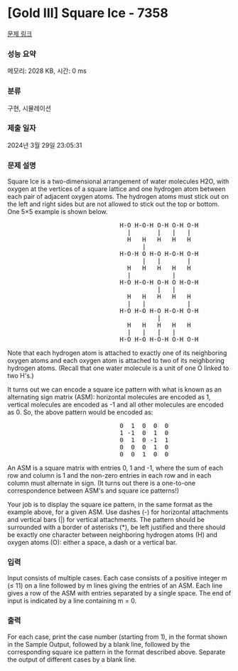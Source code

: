 # [Gold III] Square Ice - 7358 

[문제 링크](https://www.acmicpc.net/problem/7358) 

### 성능 요약

메모리: 2028 KB, 시간: 0 ms

### 분류

구현, 시뮬레이션

### 제출 일자

2024년 3월 29일 23:05:31

### 문제 설명

<p>Square Ice is a two-dimensional arrangement of water molecules H2O, with oxygen at the vertices of a square lattice and one hydrogen atom between each pair of adjacent oxygen atoms. The hydrogen atoms must stick out on the left and right sides but are not allowed to stick out the top or bottom. One 5×5 example is shown below.</p>

<pre>                              H-O H-O-H O-H O-H O-H
                                |       |   |   |
                                H   H   H   H   H
                                    |
                              H-O-H O H-O H-O-H O-H
                                    |   |       |
                                H   H   H   H   H
                                |           |
                              H-O H-O-H O-H O H-O-H
                                        |   |
                                H   H   H   H   H
                                |   |           |
                              H-O H-O H-O H-O-H O-H
                                        |
                                H   H   H   H   H
                                |   |   |   |
                              H-O H-O H-O-H O-H O-H
</pre>

<p>Note that each hydrogen atom is attached to exactly one of its neighboring oxygen atoms and each oxygen atom is attached to two of its neighboring hydrogen atoms. (Recall that one water molecule is a unit of one O linked to two H's.)</p>

<p>It turns out we can encode a square ice pattern with what is known as an alternating sign matrix (ASM): horizontal molecules are encoded as 1, vertical molecules are encoded as -1 and all other molecules are encoded as 0. So, the above pattern would be encoded as:</p>

<pre>                              0  1  0  0  0
                              1 -1  0  1  0
                              0  1  0 -1  1
                              0  0  0  1  0
                              0  0  1  0  0
</pre>

<p>An ASM is a square matrix with entries 0, 1 and -1, where the sum of each row and column is 1 and the non-zero entries in each row and in each column must alternate in sign. (It turns out there is a one-to-one correspondence between ASM's and square ice patterns!)</p>

<p>Your job is to display the square ice pattern, in the same format as the example above, for a given ASM. Use dashes (-) for horizontal attachments and vertical bars (|) for vertical attachments. The pattern should be surrounded with a border of asterisks (*), be left justified and there should be exactly one character between neighboring hydrogen atoms (H) and oxygen atoms (O): either a space, a dash or a vertical bar.</p>

### 입력 

 <p>Input consists of multiple cases. Each case consists of a positive integer m (≤ 11) on a line followed by m lines giving the entries of an ASM. Each line gives a row of the ASM with entries separated by a single space. The end of input is indicated by a line containing m = 0.</p>

<p> </p>

### 출력 

 <p>For each case, print the case number (starting from 1), in the format shown in the Sample Output, followed by a blank line, followed by the corresponding square ice pattern in the format described above. Separate the output of different cases by a blank line.</p>

